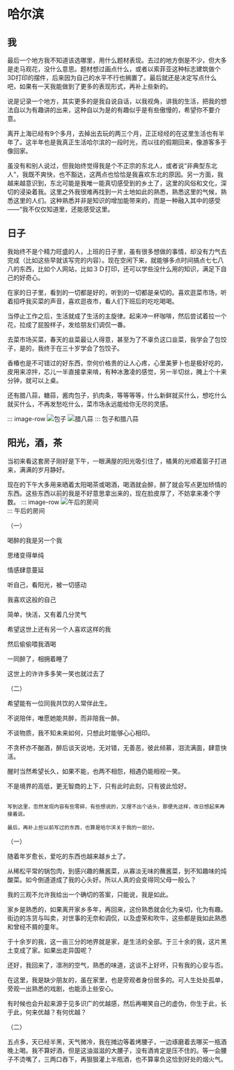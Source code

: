 # 哈尔滨

## 我

最后一个地方我不知道该选哪里，用什么题材表现。去过的地方倒是不少，但大多是走马观花，没什么意思。题材想过画点什么，或者以索菲亚这种标志建筑做个3D打印的摆件，后来因为自己的水平不行也搁置了。最后就还是决定写点什么吧，如果有一天我能做到了更多的表现形式，再补上些新的。

说是记录一个地方，其实更多的是我自说自话，以我视角，讲我的生活，把我的想法自以为有趣讲的出来，这种自以为是的有趣似乎是有些傲慢的，希望你不要介意。

离开上海已经有9个多月，去掉出去玩的两三个月，正正经经的在这里生活也有半年了。这半年也是我真正生活哈尔滨的一段时光，而以往的假期回来，像游客多于像回家。

虽没有和别人说过，但我始终觉得我是个不正宗的东北人，或者说“非典型东北人”，我既不爽快，也不豁达，这两点也恰恰是我喜欢东北的原因。另一方面，我越来越意识到，东北可能是我唯一能真切感受到的乡土了，这里的风俗和文化，深切的浸染着我。这里之外我很难再找到一片土地如此的熟悉，熟悉这里的气候，熟悉这里的人们。这种熟悉并非是知识的增加能带来的，而是一种融入其中的感受——“我不仅仅知道里，还能感受这里。

## 日子

我始终不是个精力旺盛的人，上班的日子里，虽有很多想做的事情，却没有力气去完成（比如这些早就该写完的内容）。现在空闲下来，就能够多点时间搞点七七八八的东西，比如个人网站，比如３Ｄ打印，还可以学些没什么用的知识，满足下自己的好奇心。

在家的日子里，看到的一切都是好的，听到的一切都是亲切的。喜欢逛菜市场，听着招呼我买菜的声音，喜欢逛夜市，看人们下班后的吃吃喝喝。

当停止工作之后，生活就成了生活的主旋律。起来冲一杯咖啡，然后尝试着拉一个花，拉成了屁股样子，发给朋友们调侃一番。

去菜市场买菜，春天的韭菜最让人得意，甚至为了不辜负这口韭菜，我学会了包饺子，是的，我终于在三十岁学会了包饺子。

香椿也是不可错过的好东西，奈何价格贵的让人心疼，心里美萝卜也是极好吃的，皮用来凉拌，芯儿一半直接拿来啃，有种冰激凌的感觉，另一半切丝，腌上个十来分钟，就可以上桌。

还有腊八蒜，糖蒜，酱肉包子，扒肉条，等等等等，什么新鲜就买什么，想吃什么就买什么，不再发愁吃什么，菜市场永远能给你无尽的灵感。

::: image-row
![包子](http://svd60vcz0.hd-bkt.clouddn.com/bun_20250427.jpg)
![腊八蒜](http://svd60vcz0.hd-bkt.clouddn.com/laba_garlic_20250427.jpg)
:::
                                       包子和腊八蒜

## 阳光，酒，茶

当初来看这套房子刚好是下午，一眼满屋的阳光吸引住了，橘黄的光顺着窗子打进来，满满的岁月静好。

现在的下午大多用来晒着太阳喝茶或喝酒，喝酒就会醉，醉了就会写点更加矫情的东西。这些东西以前的我是不好意思拿出来的，现在脸皮厚了，不妨拿来凑个字数。
::: image-row
![午后的房间](http://svd60vcz0.hd-bkt.clouddn.com/full_of_sunlight_20250427.jpg)  
:::
                                       午后的房间

（一）

喝醉的我是另一个我

思绪变得单纯

情感肆意蔓延

听自己，看阳光，被一切感动

我喜欢这般的自己

简单，快活，又有着几分灵气

希望这世上还有另一个人喜欢这样的我

然后偷偷喂我酒喝

一同醉了，相拥着睡了

这世上的许许多多笑一笑也就过去了

（二）

希望能有一位同我共饮的人常伴此生。

不说陪伴，唯愿她能共醉，而非陪我一醉。

不谈物质，我不知未来如何，只想此时能够心心相印。

不贪杯亦不酗酒，醉后谈天说地，无对错，无善恶，彼此倾慕，泪流满面，肆意快活。

醒时当然希望长久，如果不能，也两不相怨，相遇仍能相视一笑。

不是境界的高低，更无智商的上下，只有此时此刻，只有彼此恰好。

```

写到这里，忽然发现内容有些零碎，有些想说的，又理不出个话头，那便先这样，改日想起来再接着说。

最后，再补上些以前写过的东西，也算是哈尔滨关于我的一部分。

```

（一）

随着年岁愈长，爱吃的东西也越来越乡土了。

从稀松平常的锅包肉，到感兴趣的蘸酱菜，从寡淡无味的蘸酱菜，到不知趣味的炖酸菜。如今倒道道成了我的心头好。所以人真的会变得同父母一般么？

我的三观不允许我给出一个确切的答案，只能说，我是如此。

家乡是熟悉的，如果离开家乡多年，再回来，这份熟悉就会化为亲切，化为有趣。街边的冻货与叫卖，对世事的无奈和调侃，以及虚荣和吹牛，这些都是我如此熟悉和曾经不屑的童年。

于十余岁的我，这一亩三分的地界就是家，是生活的全部。于三十余的我，这片黑土变成了家。如果出走异国呢？

还好，我回来了，凛冽的空气，熟悉的味道，这谈不上好坏，只有我的心安与否。

在这里，我是缺少朋友的，虽在家里，也是旁观者身份居多的。可人生处处孤单，旁观一出熟悉的戏剧，也能添上些安心。

有时候也会升起来源于见多识广的优越感，然后再嘲笑自己的虚伪，你生于此，长于此，何来优越？有何优越？

（二）

五点多，天已经半黑，天气微冷，我在摊边等着烤腰子，一边琢磨着去哪买一瓶酒晚上喝。我不算好酒，但是这油滋滋的大腰子，没有酒肯定是压不住的。等一会腰子不烫嘴了，三两口吞下，再狠狠灌上半瓶酒，也不算辜负这恰到好处的烟火气。

```
